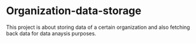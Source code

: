 # Organization-data-storage
This project is about storing data of a certain organization and also fetching back data for data anaysis purposes.
